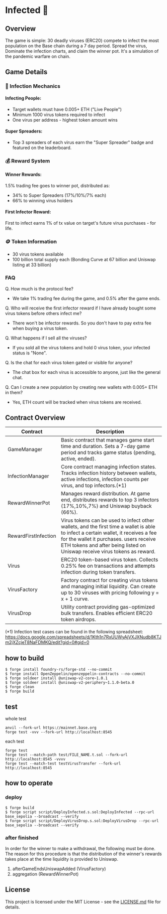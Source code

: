 # Infected 🦠

## Overview

The game is simple: 30 deadly viruses (ERC20) compete to infect the most population on the Base chain during a 7 day period. Spread the virus, Dominate the infection charts, and claim the winner pot. It's a simulation of the pandemic warfare on chain.

## Game Details

### 🔬 Infection Mechanics

#### Infecting People:
- Target wallets must have 0.005+ ETH ("Live People")
- Minimum 1000 virus tokens required to infect
- One virus per address - highest token amount wins

#### Super Spreaders:
- Top 3 spreaders of each virus earn the "Super Spreader" badge and featured on the leaderboard.

### 💰 Reward System

#### Winner Rewards:
1.5% trading fee goes to winner pot, distributed as:
- 34% to Super Spreaders (17%/10%/7% each)
- 66% to winning virus holders

#### First Infector Reward:
First to infect earns 1% of tx value on target's future virus purchases - for life.

### 🪙 Token Information
- 30 virus tokens available
- 100 billion total supply each (Bonding Curve at 67 billion and Uniswap listing at 33 billion)

### FAQ

Q. How much is the protocol fee?
- We take 1% trading fee during the game, and 0.5% after the game ends.

Q. Who will receive the first infector reward if I have already bought some virus tokens before others infect me?
- There won't be infector rewards. So you don't have to pay extra fee when buying a virus token.

Q. What happens if I sell all the viruses?
- If you sold all the virus tokens and hold 0 virus token, your infected status is "None".

Q. Is the chat for each virus token gated or visible for anyone?
- The chat box for each virus is accessible to anyone, just like the general chat.

Q. Can I create a new population by creating new wallets with 0.005+ ETH in them?
- Yes, ETH count will be tracked when virus tokens are received.

## Contract Overview

| Contract | Description |
|----------|-------------|
| GameManager | Basic contract that manages game start time and duration. Sets a 7-day game period and tracks game status (pending, active, ended). |
| InfectionManager | Core contract managing infection states. Tracks infection history between wallets, active infections, infection counts per virus, and top infectors.(*1) |
| RewardWinnerPot | Manages reward distribution. At game end, distributes rewards to top 3 infectors (17%,10%,7%) and Uniswap buyback (66%). |
| RewardFirstInfection | Virus tokens can be used to infect other wallets, and the first time a wallet is able to infect a certain wallet, it receives a fee for the wallet it purchases. users receive ETH tokens and after being listed on Uniswap receive virus tokens as reward. |
| Virus | ERC20 token-based virus token. Collects 0.25% fee on transactions and attempts infection during token transfers. |
| VirusFactory | Factory contract for creating virus tokens and managing initial liquidity. Can create up to 30 viruses with pricing following y = x + 1 curve. |
| VirusDrop | Utility contract providing gas-optimized bulk transfers. Enables efficient ERC20 token airdrops. |

(*1) Infection test cases can be found in the following spreadsheet:
https://docs.google.com/spreadsheets/d/1Kth1n7RxUUWyAjVXJXNudb8KTJm2jXZcjeT8NaFDMKQ/edit?gid=0#gid=0

## how to build

```
$ forge install foundry-rs/forge-std --no-commit
$ forge install OpenZeppelin/openzeppelin-contracts --no-commit
$ forge soldeer install @uniswap-v2-core~1.0.1
$ forge soldeer install @uniswap-v2-periphery~1.1.0-beta.0
$ forge clean
$ forge build
```

## test

whole test

```
anvil --fork-url https://mainnet.base.org
forge test -vvv --fork-url http://localhost:8545
```

each test

```
forge test
forge test --match-path test/FILE_NAME.t.sol --fork-url http://localhost:8545 -vvvv 
forge test --match-test testVirusTransfer --fork-url http://localhost:8545 

```


## how to operate

### deploy

```
$ forge build
$ forge script script/DeployInfected.s.sol:DeployInfected --rpc-url base_sepolia --broadcast --verify
$ forge script script/DeployVirusDrop.s.sol:DeployVirusDrop --rpc-url base_sepolia --broadcast --verify
```


### after finished

In order for the winner to make a withdrawal, the following must be done.
The reason for this procedure is that the distribution of the winner's rewards takes place at the time liquidity is provided to Uniswap.

1. afterGameEndsUniswapAdded (VirusFactory)
2. aggregation (RewardWinnerPot)

## License

This project is licensed under the MIT License - see the [LICENSE.md](LICENSE.md) file for details.
